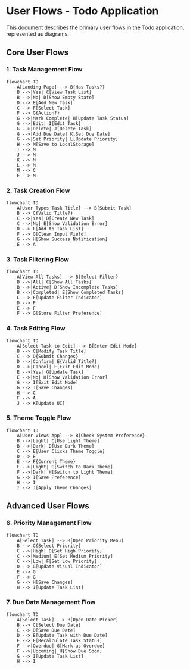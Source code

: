 # User Flows - Todo Application

This document describes the primary user flows in the Todo application, represented as diagrams.

## Core User Flows

### 1. Task Management Flow

```mermaid
flowchart TD
    A[Landing Page] --> B{Has Tasks?}
    B -->|Yes| C[View Task List]
    B -->|No| D[Show Empty State]
    D --> E[Add New Task]
    C --> F[Select Task]
    F --> G{Action?}
    G -->|Mark Complete| H[Update Task Status]
    G -->|Edit| I[Edit Task]
    G -->|Delete| J[Delete Task]
    G -->|Add Due Date| K[Set Due Date]
    G -->|Set Priority| L[Update Priority]
    H --> M[Save to LocalStorage]
    I --> M
    J --> M
    K --> M
    L --> M
    M --> C
    E --> M
```

### 2. Task Creation Flow

```mermaid
flowchart TD
    A[User Types Task Title] --> B[Submit Task]
    B --> C{Valid Title?}
    C -->|Yes| D[Create New Task]
    C -->|No| E[Show Validation Error]
    D --> F[Add to Task List]
    F --> G[Clear Input Field]
    G --> H[Show Success Notification]
    E --> A
```

### 3. Task Filtering Flow

```mermaid
flowchart TD
    A[View All Tasks] --> B{Select Filter}
    B -->|All| C[Show All Tasks]
    B -->|Active| D[Show Incomplete Tasks]
    B -->|Completed| E[Show Completed Tasks]
    C --> F[Update Filter Indicator]
    D --> F
    E --> F
    F --> G[Store Filter Preference]
```

### 4. Task Editing Flow

```mermaid
flowchart TD
    A[Select Task to Edit] --> B[Enter Edit Mode]
    B --> C[Modify Task Title]
    C --> D{Submit Changes}
    D -->|Confirm| E{Valid Title?}
    D -->|Cancel| F[Exit Edit Mode]
    E -->|Yes| G[Update Task]
    E -->|No| H[Show Validation Error]
    G --> I[Exit Edit Mode]
    G --> J[Save Changes]
    H --> C
    F --> A
    J --> K[Update UI]
```

### 5. Theme Toggle Flow

```mermaid
flowchart TD
    A[User Views App] --> B{Check System Preference}
    B -->|Light| C[Use Light Theme]
    B -->|Dark| D[Use Dark Theme]
    C --> E[User Clicks Theme Toggle]
    D --> E
    E --> F{Current Theme}
    F -->|Light| G[Switch to Dark Theme]
    F -->|Dark| H[Switch to Light Theme]
    G --> I[Save Preference]
    H --> I
    I --> J[Apply Theme Changes]
```

## Advanced User Flows

### 6. Priority Management Flow

```mermaid
flowchart TD
    A[Select Task] --> B[Open Priority Menu]
    B --> C{Select Priority}
    C -->|High| D[Set High Priority]
    C -->|Medium| E[Set Medium Priority]
    C -->|Low| F[Set Low Priority]
    D --> G[Update Visual Indicator]
    E --> G
    F --> G
    G --> H[Save Changes]
    H --> I[Update Task List]
```

### 7. Due Date Management Flow

```mermaid
flowchart TD
    A[Select Task] --> B[Open Date Picker]
    B --> C[Select Due Date]
    C --> D[Save Due Date]
    D --> E[Update Task with Due Date]
    E --> F[Recalculate Task Status]
    F -->|Overdue| G[Mark as Overdue]
    F -->|Upcoming| H[Show Due Soon]
    G --> I[Update Task List]
    H --> I
```
